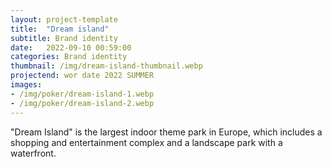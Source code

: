 ```yaml
---
layout: project-template
title:  "Dream island"
subtitle: Brand identity
date:   2022-09-10 00:59:00
categories: Brand identity
thumbnail: /img/dream-island-thumbnail.webp
projectend: wor date 2022 SUMMER
images:
- /img/poker/dream-island-1.webp
- /img/poker/dream-island-2.webp
---
```


"Dream Island" is the largest indoor theme park in Europe, which includes a shopping and entertainment complex and a landscape park with a waterfront.
